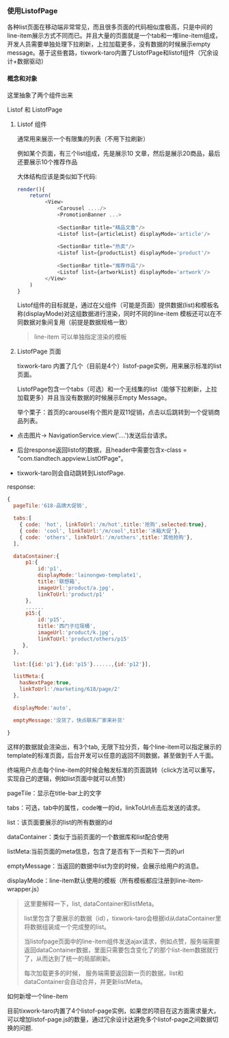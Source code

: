 ### 使用ListofPage

 各种list页面在移动端非常常见，而且很多页面的代码相似度极高，只是中间的line-item展示方式不同而已。并且大量的页面就是一个tab和一堆line-item组成，
 开发人员需要单独处理下拉刷新，上拉加载更多，没有数据的时候展示empty message。基于这些套路，tixwork-taro内置了ListofPage和listof组件（冗余设计+数据驱动）

#### 概念和对象

 这里抽象了两个组件出来

  Listof 和 ListofPage

1. Listof 组件
   
   通常用来展示一个有限集的列表（不用下拉刷新）
   
   例如某个页面，有三个list组成，先是展示10 文章，然后是展示20商品，最后还要展示10个推荐作品
   
   大体结构应该是类似如下代码:
   
   ```javascript
   render(){
       return(
            <View>
                <Carousel ..../>
                <PromotionBanner ...>
                
                <SectionBar title="精品文章"/>
                <Listof list={articleList} displayMode='article'/>
                
                <SectionBar title="热卖"/>
                <Listof list={productList} displayMode='product'/>
                
                <SectionBar title="推荐作品"/>
                <Listof list={artworkList} displayMode='artwork'/>
            </View>
       )
   }
   ```
   
   Listof组件的目标就是，通过在父组件（可能是页面）提供数据(list)和模板名称(displayMode)对这组数据进行渲染，同时不同的line-item 模板还可以在不同数据对象间复用（前提是数据规格一致）
   
   > line-item 可以单独指定渲染的模板

2. ListofPage 页面
   
   tixwork-taro 内置了几个（目前是4个）listof-page实例，用来展示标准的list页面。
   
   ListofPage包含一个tabs（可选）和一个无线集的list（能够下拉刷新，上拉加载更多）并且当没有数据的时候展示Empty Message。
   
   举个栗子：首页的carousel有个图片是双11促销，点击以后跳转到一个促销商品列表。
- 点击图片-> NavigationService.view('....')发送后台请求。

- 后台response返回listof的数据，且header中需要包含x-class = "com.tiandtech.appview.ListOfPage"。

- tixwork-taro则会自动跳转到ListofPage.

response:

```javascript
{
  pageTile:'618-品牌大促销',

  tabs:[
    { code: 'hot', linkToUrl:'/m/hot',title:'抢购',selected:true},
    { code: 'cool', linkToUrl:'/m/cool',title:'冰箱大促'},
    { code: 'others', linkToUrl:'/m/others',title:'其他抢购'},
  ],

  dataContainer:{
      p1:{
          id:'p1',
          displayMode:'lainongwo-template1',
          title:'联想箱',
          imageUrl:'product/a.jpg',
          linkToUrl:'product/p1'
      },
      ......
      p15:{
          id:'p15',
          title:'西门子垃圾桶',
          imageUrl:'product/k.jpg',
          linkToUrl:'product/others/p15'
     },
  },

  list:[{id:'p1'},{id:'p15'}......,{id:'p12'}],

  listMeta:{
    hasNextPage:true,
    linkToUrl:'/marketing/618/page/2'
  },

  displayMode:'auto',

  emptyMessage:'没货了，快点联系厂家来补货'

}
```

  这样的数据就会渲染出，有3个tab, 无限下拉分页，每个line-item可以指定展示的template的标准页面，后台开发可以任意的返回不同数据，甚至做到千人千面。

终端用户点击每个line-item的时候会触发标准的页面跳转（click方法可以重写，实现自己的逻辑，例如list页面中就可以点赞）

pageTile：显示在title-bar上的文字

tabs：可选，tab中的属性，code唯一的id，linkToUrl点击后发送的请求。

list：该页面要展示的list的所有数据的id

dataContainer：类似于当前页面的一个数据库和list配合使用

listMeta:当前页面的meta信息，包含了是否有下一页和下一页的url

emptyMessage：当返回的数据中list为空的时候，会展示给用户的消息。

displayMode：line-item默认使用的模板（所有模板都应注册到line-item-wrapper.js）

> 这里要解释一下，list, dataContainer和listMeta。
> 
> list里包含了要展示的数据（id），tixwork-taro会根据id从dataContainer里将数据组装成一个完成整的list。
> 
> 当listofpage页面中的line-item组件发送ajax请求，例如点赞，服务端需要返回dataContainer数据，里面只需要包含变化了的那个list-item数据就行了，从而达到了统一的局部刷新。
> 
> 每次加载更多的时候， 服务端需要返回新一页的数据，list和dataContainer会自动合并，并更新listMeta。

如何新增一个line-item





目前tixwork-taro内置了4个listof-page实例，如果您的项目在这方面需求量大，可以增加listof-page.js的数量，通过冗余设计达避免多个listof-page之间数据切换的问题.




